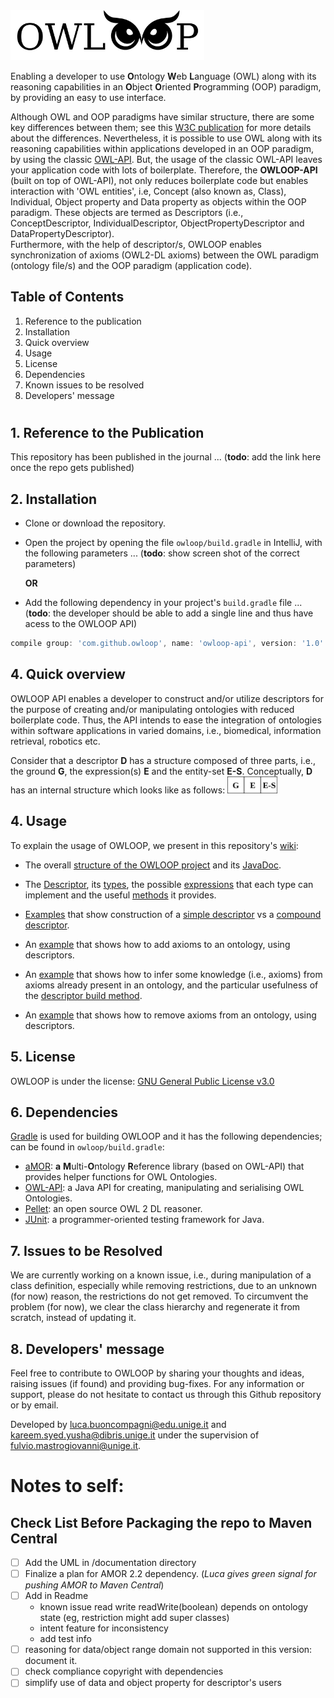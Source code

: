 <img src="https://github.com/EmaroLab/owloop/blob/master/gitRepoResources/images/owloopLogo.png" width="310">

Enabling a developer to use **O**ntology **W**eb **L**anguage (OWL) along with its reasoning capabilities in an **O**bject **O**riented **P**rogramming (OOP) paradigm, by providing an easy to use interface.

Although OWL and OOP paradigms have similar structure, there are some key differences between them; see this [W3C publication](https://www.w3.org/2001/sw/BestPractices/SE/ODSD/) for more details about the differences. Nevertheless, it is possible to use OWL along with its reasoning capabilities within applications developed in an OOP paradigm, by using the classic [OWL-API](https://github.com/owlcs/owlapi).
But, the usage of the classic OWL-API leaves your application code with lots of boilerplate. Therefore, the **OWLOOP-API** (built on top of OWL-API), not only reduces boilerplate code but enables interaction with 'OWL entities', i.e, Concept (also known as, Class), Individual, Object property and Data property as objects within the OOP paradigm. These objects are termed as Descriptors (i.e., ConceptDescriptor, IndividualDescriptor, ObjectPropertyDescriptor and DataPropertyDescriptor).  
Furthermore, with the help of descriptor/s, OWLOOP enables synchronization of axioms (OWL2-DL axioms) between the OWL paradigm (ontology file/s) and the OOP paradigm (application code).

## Table of Contents
1. Reference to the publication
2. Installation
3. Quick overview
4. Usage
5. License
6. Dependencies
7. Known issues to be resolved
8. Developers' message

#

## 1. Reference to the Publication

This repository has been published in the journal ... (**todo**: add the link here once the repo gets published)

## 2. Installation

- Clone or download the repository.
- Open the project by opening the file `owloop/build.gradle` in IntelliJ, with the following parameters ... (**todo**: show screen shot of the correct parameters)

    **OR**

- Add the following dependency in your project's `build.gradle` file ... (**todo**: the developer should be able to add a single line and thus have acess to the OWLOOP API)
```gradle
compile group: 'com.github.owloop', name: 'owloop-api', version: '1.0'
```

## 4. Quick overview

OWLOOP API enables a developer to construct and/or utilize descriptors for the purpose of creating and/or manipulating 
ontologies with reduced boilerplate code. Thus, the API intends to ease the integration of ontologies within 
software applications in varied domains, i.e., biomedical, information retrieval, robotics etc.

Consider that a descriptor **D** has a structure composed of three parts, i.e., the ground **G**, the expression(s) **E** and 
the entity-set **E-S**. Conceptually, **D** has an internal structure which looks like as follows: <img src="https://github.com/EmaroLab/owloop/blob/master/gitRepoResources/images/gees.png" width="80">

## 4. Usage

To explain the usage of OWLOOP, we present in this repository's [wiki](https://github.com/EmaroLab/owloop/wiki):

- The overall [structure of the OWLOOP project](https://github.com/EmaroLab/owloop/wiki/1.-OWLOOP:-Project-Structure-&-JavaDoc#project-structure) and its [JavaDoc](https://emarolab.github.io/owloop/).

- The [Descriptor](https://github.com/EmaroLab/owloop/wiki/2.-The-OWLOOP-Descriptor#what-is-a-descriptor), its [types](https://github.com/EmaroLab/owloop/wiki/2.-The-OWLOOP-Descriptor#what-are-the-types-of-descriptors), the possible [expressions](https://github.com/EmaroLab/owloop/wiki/2.-The-OWLOOP-Descriptor#descriptor-expressions) that each type can implement and the useful [methods](https://github.com/EmaroLab/owloop/wiki/2.-The-OWLOOP-Descriptor#descriptor-methods) it provides.

- [Examples](https://github.com/EmaroLab/owloop/wiki/3.-Example:-Creating-a-Simple-or-a-Compound-Descriptor) that show construction of a [simple descriptor](https://github.com/EmaroLab/owloop/wiki/3.-Example:-Creating-a-Simple-or-a-Compound-Descriptor#a-simple-concept-descriptor) vs a [compound descriptor](https://github.com/EmaroLab/owloop/wiki/3.-Example:-Creating-a-Simple-or-a-Compound-Descriptor#a-compound-concept-descriptor).

- An [example](https://github.com/EmaroLab/owloop/wiki/4.-Example:-Adding-Axioms-to-an-Ontology) that shows how to add axioms to an ontology, using descriptors.

- An [example](https://github.com/EmaroLab/owloop/wiki/5.-Example:-Inferring-Axioms-from-an-Ontology) that shows how to infer some knowledge (i.e., axioms) from axioms already present in an ontology, and the particular usefulness of the [descriptor build method](https://github.com/EmaroLab/owloop/wiki/5.-Example:-Inferring-Axioms-from-an-Ontology#descriptor-build-method).

- An [example](https://github.com/EmaroLab/owloop/wiki/6.-Example:-Removing-Axioms-from-an-Ontology) that shows how to remove axioms from an ontology, using descriptors.

## 5. License

OWLOOP is under the license: [GNU General Public License v3.0](owloop/LICENSE)


## 6. Dependencies

[Gradle](https://gradle.org/) is used for building OWLOOP and it has the following dependencies; can be found in `owloop/build.gradle`:

- [aMOR](https://github.com/EmaroLab/multi_ontology_reference): **a** **M**ulti-**O**ntology **R**eference library (based on OWL-API) that provides helper functions for OWL Ontologies.
- [OWL-API](https://github.com/owlcs/owlapi): a Java API for creating, manipulating and serialising OWL Ontologies.
- [Pellet](https://github.com/stardog-union/pellet): an open source OWL 2 DL reasoner.
- [JUnit](https://github.com/junit-team): a programmer-oriented testing framework for Java.

## 7. Issues to be Resolved

We are currently working on a known issue, i.e., during manipulation of a class definition, especially while removing restrictions, due to an unknown (for now) reason, the restrictions do not get removed. 
To circumvent the problem (for now), we clear the class hierarchy and regenerate it from scratch, instead of updating it. 

## 8. Developers' message
Feel free to contribute to OWLOOP by sharing your thoughts and ideas, raising issues (if found) and providing bug-fixes. 
For any information or support, please do not hesitate to contact us through this Github repository or by email.

Developed by [luca.buoncompagni@edu.unige.it](mailto:luca.buoncompagni@edu.unige.it) and [kareem.syed.yusha@dibris.unige.it](mailto:kareem.syed.yusha@dibris.unige.it) under the supervision of [fulvio.mastrogiovanni@unige.it](mailto:fulvio.mastrogiovanni@unige.it).

# Notes to self:

## Check List Before Packaging the repo to Maven Central

- [ ] Add the UML in /documentation directory
- [ ] Finalize a plan for AMOR 2.2 dependency. (*Luca gives green signal for pushing AMOR to Maven Central*)
- [ ] Add in Readme 
     - known issue read write readWrite(boolean) depends on ontology state (eg, restriction might add super classes)
     - intent feature for inconsistency
     - add test info
- [ ] reasoning for data/object range domain not supported in this version: document it.
- [ ] check compliance copyright with dependencies
- [ ] simplify use of data and object property for descriptor's users
